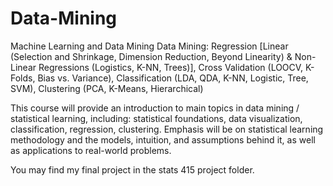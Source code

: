 # Data-Mining
Machine Learning and Data Mining
Data Mining: Regression [Linear (Selection and Shrinkage, Dimension Reduction, Beyond Linearity) & Non-Linear Regressions (Logistics, K-NN, Trees)], Cross Validation (LOOCV, K-Folds, Bias vs. Variance), Classification (LDA, QDA, K-NN, Logistic, Tree, SVM), Clustering (PCA, K-Means, Hierarchical)

This course will provide an introduction to main topics in data mining / statistical learning, including: statistical foundations, data visualization, classification, regression, clustering. Emphasis will be on statistical learning methodology and the models, intuition, and assumptions behind it, as well as applications to real-world problems.

You may find my final project in the stats 415 project folder.
